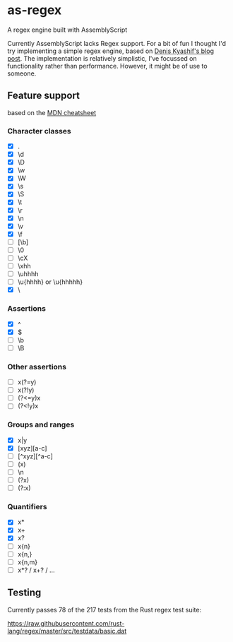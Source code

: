 # as-regex

A regex engine built with AssemblyScript

Currently AssemblyScript lacks Regex support. For a bit of fun I thought I'd try implementing a simple regex engine, based on [Denis Kyashif's blog post](https://deniskyashif.com/2019/02/17/implementing-a-regular-expression-engine/). The implementation is relatively simplistic, I've focussed on functionality rather than performance. However, it might be of use to someone.

## Feature support

based on the [MDN cheatsheet](https://developer.mozilla.org/en-US/docs/Web/JavaScript/Guide/Regular_Expressions/Cheatsheet)

### Character classes

 - [x] .
 - [x] \d
 - [x] \D
 - [x] \w
 - [x] \W
 - [x] \s
 - [x] \S
 - [x] \t
 - [x] \r
 - [x] \n
 - [x] \v
 - [x] \f
 - [ ] [\b]
 - [ ] \0
 - [ ] \cX
 - [ ] \xhh
 - [ ] \uhhhh
 - [ ] \u{hhhh} or \u{hhhhh}
 - [x] \

### Assertions

 - [x] ^
 - [x] $
 - [ ] \b
 - [ ] \B

### Other assertions

 - [ ] x(?=y)
 - [ ] x(?!y)
 - [ ] (?<=y)x
 - [ ] (?<!y)x

### Groups and ranges

 - [x] x|y
 - [x] [xyz][a-c]
 - [ ] [^xyz][^a-c]
 - [ ] (x)
 - [ ] \n
 - [ ] (?<Name>x)
 - [ ] (?:x)

### Quantifiers

 - [x] x*
 - [x] x+
 - [x] x?
 - [ ] x{n}
 - [ ] x{n,}
 - [ ] x{n,m}
 - [ ] x*? / x+? / ...

## Testing

Currently passes 78 of the 217 tests from the Rust regex test suite:

https://raw.githubusercontent.com/rust-lang/regex/master/src/testdata/basic.dat